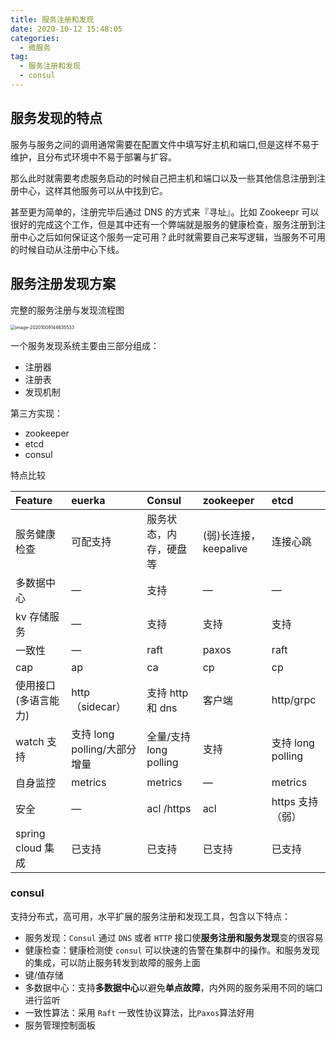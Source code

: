 ```yaml
---
title: 服务注册和发现
date: 2020-10-12 15:48:05
categories:
  - 微服务
tag:
  - 服务注册和发现
  - consul
---
```

## 服务发现的特点

服务与服务之间的调用通常需要在配置文件中填写好主机和端口,但是这样不易于维护，且分布式环境中不易于部署与扩容。

那么此时就需要考虑服务启动的时候自己把主机和端口以及一些其他信息注册到注册中心，这样其他服务可以从中找到它。

甚至更为简单的，注册完毕后通过 DNS 的方式来『寻址』。比如 Zookeepr 可以很好的完成这个工作，但是其中还有一个弊端就是服务的健康检查，服务注册到注册中心之后如何保证这个服务一定可用？此时就需要自己来写逻辑，当服务不可用的时候自动从注册中心下线。 



## 服务注册发现方案

完整的服务注册与发现流程图

<img src="https://tva1.sinaimg.cn/large/007S8ZIlly1gjj2y1r58dj312k0mygq3.jpg" alt="image-20201009144635533" style="zoom:50%;" />

一个服务发现系统主要由三部分组成：

- 注册器
- 注册表
- 发现机制



第三方实现：

- zookeeper
- etcd
- consul



<!--more-->

特点比较

| Feature              | euerka                       | Consul                 | zookeeper             | etcd              |
| :------------------- | :--------------------------- | :--------------------- | :-------------------- | :---------------- |
| 服务健康检查         | 可配支持                     | 服务状态，内存，硬盘等 | (弱)长连接，keepalive | 连接心跳          |
| 多数据中心           | —                            | 支持                   | —                     | —                 |
| kv 存储服务          | —                            | 支持                   | 支持                  | 支持              |
| 一致性               | —                            | raft                   | paxos                 | raft              |
| cap                  | ap                           | ca                     | cp                    | cp                |
| 使用接口(多语言能力) | http（sidecar）              | 支持 http 和 dns       | 客户端                | http/grpc         |
| watch 支持           | 支持 long polling/大部分增量 | 全量/支持long polling  | 支持                  | 支持 long polling |
| 自身监控             | metrics                      | metrics                | —                     | metrics           |
| 安全                 | —                            | acl /https             | acl                   | https 支持（弱）  |
| spring cloud 集成    | 已支持                       | 已支持                 | 已支持                | 已支持            |



### consul

支持分布式，高可用，水平扩展的服务注册和发现工具，包含以下特点：

- 服务发现：`Consul` 通过 `DNS` 或者 `HTTP` 接口使**服务注册和服务发现**变的很容易
- 健康检查：健康检测使 `consul` 可以快速的告警在集群中的操作。和服务发现的集成，可以防止服务转发到故障的服务上面
- 键/值存储
- 多数据中心：支持**多数据中心**以避免**单点故障**，内外网的服务采用不同的端口进行监听
- 一致性算法：采用 `Raft` 一致性协议算法，比`Paxos`算法好用
- 服务管理控制面板